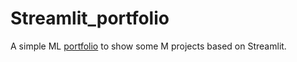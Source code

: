 # Streamlit_portfolio
A simple ML [portfolio](https://santoniothefirst-streamlit-test-main-se376s.streamlit.app/) to show some M projects based on Streamlit.
